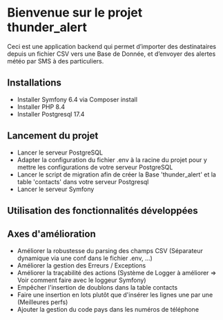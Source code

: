 # Bienvenue sur le projet thunder_alert

Ceci est une application backend qui permet d’importer des destinataires depuis un fichier CSV vers une Base de Donnée, et d’envoyer des alertes météo par SMS à des particuliers.

## Installations

- Installer Symfony 6.4 via Composer install
- Installer PHP 8.4
- Installer Postgresql 17.4

## Lancement du projet

- Lancer le serveur PostgreSQL
- Adapter la configuration du fichier .env à la racine du projet pour y mettre les configurations de votre serveur PostgreSQL 
- Lancer le script de migration afin de créer la Base 'thunder_alert' et la table 'contacts' dans votre serveur Postgresql 
- Lancer le serveur Symfony

## Utilisation des fonctionnalités développées

## Axes d'amélioration

- Améliorer la robustesse du parsing des champs CSV (Séparateur dynamique via une conf dans le fichier .env, ...)
- Améliorer la gestion des Erreurs / Exceptions
- Améliorer la traçabilité des actions (Système de Logger à améliorer => Voir comment faire avec le loggeur Symfony)
- Empêcher l'insertion de doublons dans la table contacts
- Faire une insertion en lots plutôt que d'insérer les lignes une par une (Meilleures perfs)
- Ajouter la gestion du code pays dans les numéros de téléphone